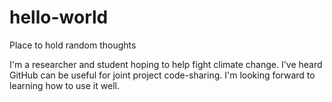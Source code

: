 # hello-world
Place to hold random thoughts

I'm a researcher and student hoping to help fight climate change. I've heard GitHub can be useful for joint project code-sharing. I'm looking forward to learning how to use it well. 
